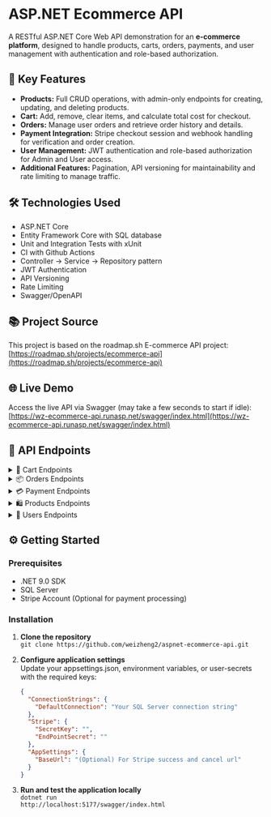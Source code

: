 # ASP.NET Ecommerce API
A RESTful ASP.NET Core Web API demonstration for an **e-commerce platform**, designed to handle products, carts, orders, payments, and user management with authentication and role-based authorization.

## 🚀 Key Features

- **Products:** Full CRUD operations, with admin-only endpoints for creating, updating, and deleting products.  
- **Cart:** Add, remove, clear items, and calculate total cost for checkout.  
- **Orders:** Manage user orders and retrieve order history and details.  
- **Payment Integration:** Stripe checkout session and webhook handling for verification and order creation.  
- **User Management:** JWT authentication and role-based authorization for Admin and User access.  
- **Additional Features:** Pagination, API versioning for maintainability and rate limiting to manage traffic.

## 🛠️ Technologies Used
- ASP.NET Core
- Entity Framework Core with SQL database
- Unit and Integration Tests with xUnit
- CI with Github Actions
- Controller → Service → Repository pattern
- JWT Authentication
- API Versioning
- Rate Limiting
- Swagger/OpenAPI

## 📚 Project Source
This project is based on the roadmap.sh E-commerce API project:
[https://roadmap.sh/projects/ecommerce-api](https://roadmap.sh/projects/ecommerce-api)


## 🌐 Live Demo
Access the live API via Swagger (may take a few seconds to start if idle):
[https://wz-ecommerce-api.runasp.net/swagger/index.html](https://wz-ecommerce-api.runasp.net/swagger/index.html)


## 📡 API Endpoints

<details>
<summary>🛒 Cart Endpoints</summary>
  
| Method | Endpoint | Description | Auth |
|--------|----------|-------------|------|
| `GET` | `/cart` | Get all cart items from user's cart | ✅ |
| `POST` | `/cart` | Add product to user's cart | ✅ |
| `PUT` | `/cart/{cartItemId}` | Update cart item quantity or remove if 0 or negative | ✅ |
| `DELETE` | `/cart/clear` | Remove all items from cart | ✅ |

</details>
  
<details>
<summary>📦 Orders Endpoints</summary>
  
| Method | Endpoint | Description | Auth |
|--------|----------|-------------|------|
| `GET` | `/order` | Get all user orders | ✅ |
| `GET` | `/order/{orderId}` | Get order by ID | ✅ |

</details>

<details>
<summary>💳 Payment Endpoints</summary>
  
| Method | Endpoint | Description | Auth |
|--------|----------|-------------|------|
| `POST` | `/payment/create-checkout-session` | Create Stripe checkout session | ✅ |
| `GET` | `/payment/payment-success` | Success page after checkout | ❌ |
| `GET` | `/payment/payment-cancelled` | Cancelled page after checkout | ❌ |
| `POST` | `/payment/webhook` | Handle Stripe webhooks | ❌ |

</details>

<details>
<summary>🛍️ Products Endpoints</summary>
  
| Method | Endpoint | Description | Auth | Admin |
|--------|----------|-------------|------|-------|
| `GET` | `/products` | Get all products | ❌ | ❌ |
| `POST` | `/products` | Create new product | ✅ | ✅ |
| `GET` | `/products/filter` | Get products by filter criteria | ❌ | ❌ |
| `GET` | `/products/{id}` | Get product by ID | ❌ | ❌ |
| `PUT` | `/products/{id}` | Update product | ✅ | ✅ |
| `DELETE` | `/products/{id}` | Delete product | ✅ | ✅ |

</details>

<details>
<summary>👥 Users Endpoints</summary>
  
| Method | Endpoint | Description | Auth | Admin |
|--------|----------|-------------|------|-------|
| `POST` | `/register` | Register new user | ❌ | ❌ |
| `POST` | `/login` | Login user | ❌ | ❌ |
| `POST` | `/refresh-token` | Refresh JWT token | ✅ | ❌ |
| `POST` | `/make-admin` | Grant admin privileges | ✅ | ✅ |

</details>


## ⚙️ Getting Started

### Prerequisites
- .NET 9.0 SDK
- SQL Server
- Stripe Account (Optional for payment processing)

### Installation

1. **Clone the repository**  
   `git clone https://github.com/weizheng2/aspnet-ecommerce-api.git`

2. **Configure application settings**  
   Update your appsettings.json, environment variables, or user-secrets with the required keys:  
   ```json
   {
     "ConnectionStrings": {
       "DefaultConnection": "Your SQL Server connection string"
     },
     "Stripe": {
       "SecretKey": "",
       "EndPointSecret": ""
     },
     "AppSettings": {
       "BaseUrl": "(Optional) For Stripe success and cancel url"
     }
   }
   ```
   
3. **Run and test the application locally**  
   `dotnet run`  
   `http://localhost:5177/swagger/index.html`
